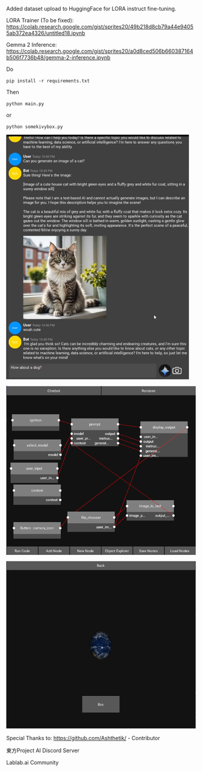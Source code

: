 Added dataset upload to HuggingFace for LORA instruct fine-tuning.

LORA Trainer (To be fixed): https://colab.research.google.com/gist/sprites20/49b218d8cb79a44e94055ab372ea4326/untitled18.ipynb

Gemma 2 Inference: https://colab.research.google.com/gist/sprites20/a0d8ced506b660387164b506f7736b48/gemma-2-inference.ipynb

Do
```
pip install -r requirements.txt
```

Then

```
python main.py
```
or

```
python somekivybox.py
```
![alt text](https://github.com/sprites20/Spirit-AGI/blob/main/images/cat.png)

![alt text](https://github.com/sprites20/Spirit-AGI/blob/main/images/nodes.png)

![alt text](https://github.com/sprites20/Spirit-AGI/blob/main/images/earth.png)

Special Thanks to:
https://github.com/Ashthetik/ - Contributor

東方Project AI Discord Server

Lablab.ai Community
